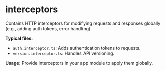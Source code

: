# interceptors

Contains HTTP interceptors for modifying requests and responses globally (e.g., adding auth tokens, error handling).

**Typical files:**
- `auth.interceptor.ts`: Adds authentication tokens to requests.
- `version.interceptor.ts`: Handles API versioning.

**Usage:**
Provide interceptors in your app module to apply them globally.
